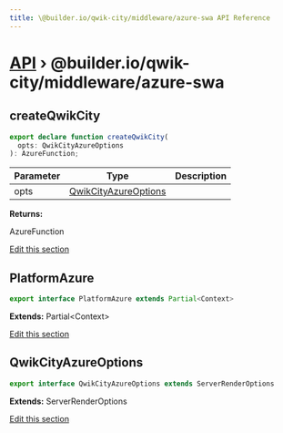 ```yaml
---
title: \@builder.io/qwik-city/middleware/azure-swa API Reference
---
```


# [API](/api) &rsaquo; @builder.io/qwik-city/middleware/azure-swa

## createQwikCity

```typescript
export declare function createQwikCity(
  opts: QwikCityAzureOptions
): AzureFunction;
```

| Parameter | Type                                          | Description |
| --------- | --------------------------------------------- | ----------- |
| opts      | [QwikCityAzureOptions](#qwikcityazureoptions) |             |

**Returns:**

AzureFunction

[Edit this section](https://github.com/BuilderIO/qwik/tree/main/packages/qwik-city/middleware/azure-swa/index.ts)

## PlatformAzure

```typescript
export interface PlatformAzure extends Partial<Context>
```

**Extends:** Partial&lt;Context&gt;

[Edit this section](https://github.com/BuilderIO/qwik/tree/main/packages/qwik-city/middleware/azure-swa/index.ts)

## QwikCityAzureOptions

```typescript
export interface QwikCityAzureOptions extends ServerRenderOptions
```

**Extends:** ServerRenderOptions

[Edit this section](https://github.com/BuilderIO/qwik/tree/main/packages/qwik-city/middleware/azure-swa/index.ts)

